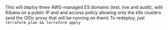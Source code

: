 This will deploy three AWS-managed ES domains (test, live and audit), with Kibana on a public IP and and access policy allowing only the k8s clusters (and the OIDc proxy that will be running on them)
To redeploy, just `terraform plan && terraform apply`
